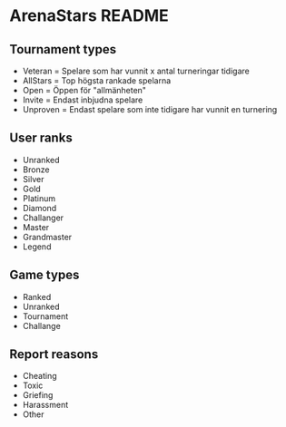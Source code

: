 # ArenaStars README

## **Tournament types**
- Veteran = Spelare som har vunnit x antal turneringar tidigare
- AllStars = Top högsta rankade spelarna 
- Open = Öppen för "allmänheten"
- Invite = Endast inbjudna spelare
- Unproven = Endast spelare som inte tidigare har vunnit en turnering
	
	
## **User ranks**
- Unranked
- Bronze
- Silver
- Gold
- Platinum
- Diamond
- Challanger
- Master
- Grandmaster
- Legend
	
	
## **Game types**
- Ranked
- Unranked
- Tournament
- Challange
	
	
## **Report reasons**
- Cheating
- Toxic
- Griefing
- Harassment
- Other